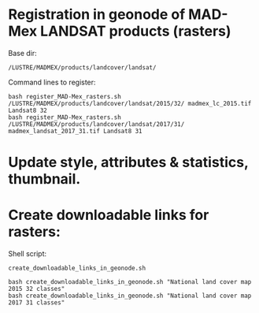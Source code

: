 
# Registration in geonode of MAD-Mex LANDSAT products (rasters)

Base dir:

```
/LUSTRE/MADMEX/products/landcover/landsat/
```


Command lines to register:

```
bash register_MAD-Mex_rasters.sh /LUSTRE/MADMEX/products/landcover/landsat/2015/32/ madmex_lc_2015.tif Landsat8 32
bash register_MAD-Mex_rasters.sh /LUSTRE/MADMEX/products/landcover/landsat/2017/31/ madmex_landsat_2017_31.tif Landsat8 31
```

# Update style, attributes & statistics, thumbnail.

# Create downloadable links for rasters:

Shell script:

`create_downloadable_links_in_geonode.sh`

```
bash create_downloadable_links_in_geonode.sh "National land cover map 2015 32 classes"
bash create_downloadable_links_in_geonode.sh "National land cover map 2017 31 classes"
```